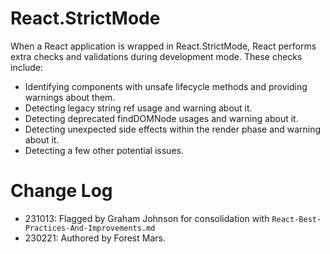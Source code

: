 # React.StrictMode

When a React application is wrapped in React.StrictMode, React performs extra checks and validations during development mode. These checks include:

- Identifying components with unsafe lifecycle methods and providing warnings about them.
- Detecting legacy string ref usage and warning about it.
- Detecting deprecated findDOMNode usages and warning about it.
- Detecting unexpected side effects within the render phase and warning about it.
- Detecting a few other potential issues.

# Change Log 

- 231013: Flagged by Graham Johnson for consolidation with `React-Best-Practices-And-Improvements.md`
- 230221: Authored by Forest Mars.